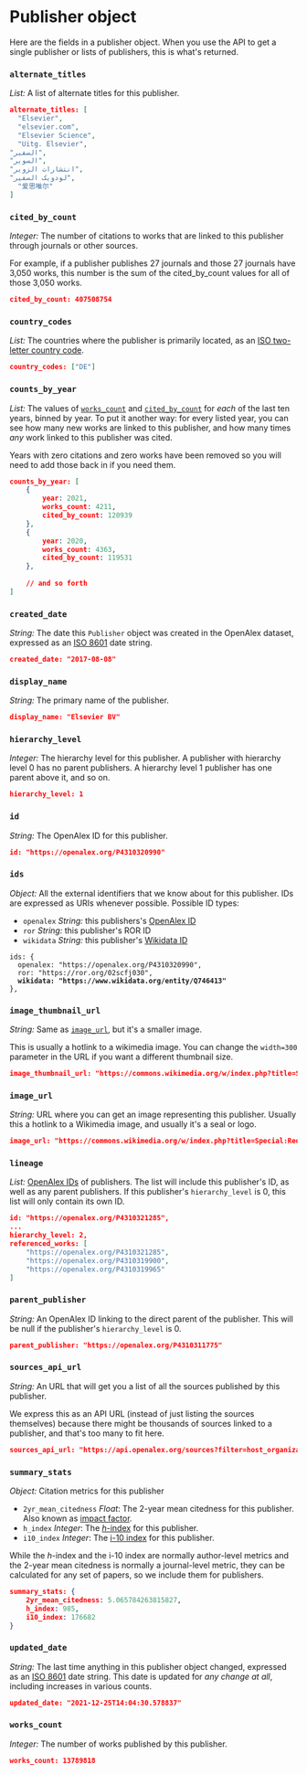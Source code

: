 # Publisher object

Here are the fields in a publisher object. When you use the API to get a single publisher or lists of publishers, this is what's returned.

### `alternate_titles`

_List:_ A list of alternate titles for this publisher.

```json
alternate_titles: [
  "Elsevier",
  "elsevier.com",
  "Elsevier Science",
  "Uitg. Elsevier",
"السفیر",  
"السویر",  
"انتشارات الزویر",  
"لودویک السفیر",  
  "爱思唯尔"
]
```

### `cited_by_count`

_Integer:_ The number of citations to works that are linked to this publisher through journals or other sources.

For example, if a publisher publishes 27 journals and those 27 journals have 3,050 works, this number is the sum of the cited\_by\_count values for all of those 3,050 works.&#x20;

```json
cited_by_count: 407508754
```

### `country_codes`

_List:_ The countries where the publisher is primarily located, as an [ISO two-letter country code](https://en.wikipedia.org/wiki/ISO\_3166-1\_alpha-2).

```json
country_codes: ["DE"]
```

### `counts_by_year`

_List:_ The values of [`works_count`](publisher-object.md#works\_count) and [`cited_by_count`](publisher-object.md#cited\_by\_count) for _each_ of the last ten years, binned by year. To put it another way: for every listed year, you can see how many new works are linked to this publisher, and how many times _any_ work linked to this publisher was cited.

Years with zero citations and zero works have been removed so you will need to add those back in if you need them.

```json
counts_by_year: [
    {
        year: 2021,
        works_count: 4211,
        cited_by_count: 120939
    },
    {
        year: 2020,
        works_count: 4363,
        cited_by_count: 119531
    },
    
    // and so forth
]
```

### `created_date`

_String:_ The date this `Publisher` object was created in the OpenAlex dataset, expressed as an [ISO 8601](https://en.wikipedia.org/wiki/ISO\_8601) date string.&#x20;

```json
created_date: "2017-08-08"
```

### `display_name`

_String:_ The primary name of the publisher.

```json
display_name: "Elsevier BV"
```

### `hierarchy_level`

_Integer:_ The hierarchy level for this publisher. A publisher with hierarchy level 0 has no parent publishers. A hierarchy level 1 publisher has one parent above it, and so on.

```json
hierarchy_level: 1
```

### `id`

_String:_ The OpenAlex ID for this publisher.

```json
id: "https://openalex.org/P4310320990"
```

### `ids`

_Object:_ All the external identifiers that we know about for this publisher. IDs are expressed as URIs whenever possible. Possible ID types:

* `openalex` _String:_ this publishers's [OpenAlex ID](../../how-to-use-the-api/get-single-entities/#the-openalex-id)
* `ror` _String:_ this publisher's ROR ID
* `wikidata` _String:_ this publisher's [Wikidata ID](https://www.wikidata.org/wiki/Wikidata:Identifiers)

<pre class="language-json"><code class="lang-json">ids: {
  openalex: "https://openalex.org/P4310320990",
  ror: "https://ror.org/02scfj030",
<strong>  wikidata: "https://www.wikidata.org/entity/Q746413"
</strong>},
</code></pre>

### `image_thumbnail_url`

_String:_ Same as [`image_url`](publisher-object.md#image\_url-1), but it's a smaller image.

This is usually a hotlink to a wikimedia image. You can change the `width=300` parameter in the URL if you want a different thumbnail size.

```json
image_thumbnail_url: "https://commons.wikimedia.org/w/index.php?title=Special:Redirect/file/MIT%20Press%20logo.svg&width=300"
```

### `image_url`

_String:_ URL where you can get an image representing this publisher. Usually this a hotlink to a Wikimedia image, and usually it's a seal or logo.

```json
image_url: "https://commons.wikimedia.org/w/index.php?title=Special:Redirect/file/MIT%20Press%20logo.svg"
```

### `lineage`

_List:_ [OpenAlex IDs](../../../how-to-use-the-api/get-single-entities/#the-openalex-id) of publishers. The list will include this publisher's ID, as well as any parent publishers. If this publisher's `hierarchy_level` is 0, this list will only contain its own ID.

```json
id: "https://openalex.org/P4310321285",
...
hierarchy_level: 2,
referenced_works: [
    "https://openalex.org/P4310321285",
    "https://openalex.org/P4310319900",
    "https://openalex.org/P4310319965"
]
```

### `parent_publisher`

_String:_ An OpenAlex ID linking to the direct parent of the publisher. This will be null if the publisher's `hierarchy_level` is 0.

```json
parent_publisher: "https://openalex.org/P4310311775"
```

### `sources_api_url`

_String:_ An URL that will get you a list of all the sources published by this publisher.

We express this as an API URL (instead of just listing the sources themselves) because there might be thousands of sources linked to a publisher, and that's too many to fit here.

```json
sources_api_url: "https://api.openalex.org/sources?filter=host_organization.id:P4310319965"
```

### `summary_stats`

_Object:_ Citation metrics for this publisher

* `2yr_mean_citedness` _Float_: The 2-year mean citedness for this publisher. Also known as [impact factor](https://en.wikipedia.org/wiki/Impact_factor).
* `h_index` _Integer_: The [_h_-index](https://en.wikipedia.org/wiki/H-index) for this publisher.
* `i10_index` _Integer_: The [i-10 index](https://en.wikipedia.org/wiki/Author-level_metrics#i-10-index) for this publisher.

While the _h_-index and the i-10 index are normally author-level metrics and the 2-year mean citedness is normally a journal-level metric, they can be calculated for any set of papers, so we include them for publishers.

```json
summary_stats: {
    2yr_mean_citedness: 5.065784263815827,
    h_index: 985,
    i10_index: 176682
}
```

### `updated_date`

_String:_ The last time anything in this publisher object changed, expressed as an [ISO 8601](https://en.wikipedia.org/wiki/ISO\_8601) date string. This date is updated for _any change at all_, including increases in various counts.

```json
updated_date: "2021-12-25T14:04:30.578837"
```

### `works_count`

_Integer:_ The number of works published by this publisher.

```json
works_count: 13789818
```
